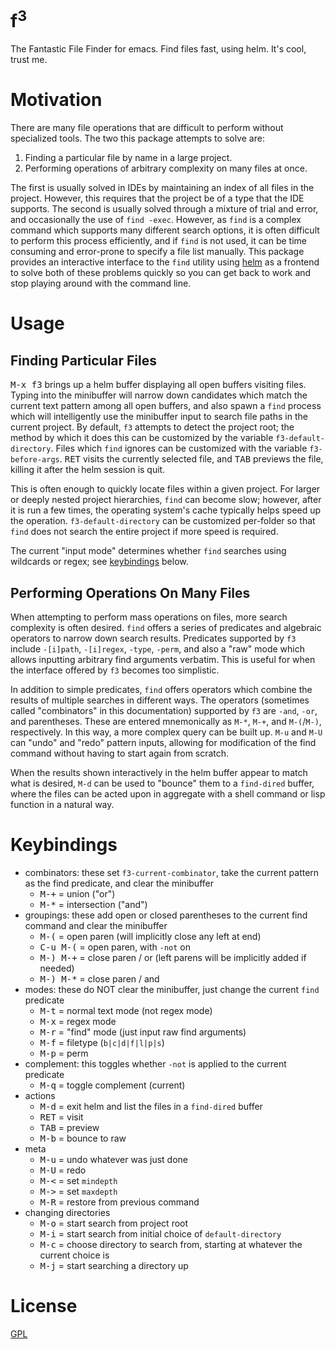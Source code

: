 f<sup>3</sup>
=============

The Fantastic File Finder for emacs. Find files fast, using helm. It's cool, trust me.

# Motivation

There are many file operations that are difficult to perform without specialized tools. The two this package attempts to solve are:

1. Finding a particular file by name in a large project.
2. Performing operations of arbitrary complexity on many files at once.

The first is usually solved in IDEs by maintaining an index of all files in the project. However, this requires that the project be of a type that the IDE supports. The second is usually solved through a mixture of trial and error, and occasionally the use of `find -exec`. However, as `find` is a complex command which supports many different search options, it is often difficult to perform this process efficiently, and if `find` is not used, it can be time consuming and error-prone to specify a file list manually. This package provides an interactive interface to the `find` utility using [helm](https://github.com/emacs-helm/helm) as a frontend to solve both of these problems quickly so you can get back to work and stop playing around with the command line.

# Usage

## Finding Particular Files

<kbd>M-x f3</kbd> brings up a helm buffer displaying all open buffers visiting files. Typing into the minibuffer will narrow down candidates which match the current text pattern among all open buffers, and also spawn a `find` process which will intelligently use the minibuffer input to search file paths in the current project. By default, `f3` attempts to detect the project root; the method by which it does this can be customized by the variable `f3-default-directory`. Files which `find` ignores can be customized with the variable `f3-before-args`. <kbd>RET</kbd> visits the currently selected file, and <kbd>TAB</kbd> previews the file, killing it after the helm session is quit.

This is often enough to quickly locate files within a given project. For larger or deeply nested project hierarchies, `find` can become slow; however, after it is run a few times, the operating system's cache typically helps speed up the operation. `f3-default-directory` can be customized per-folder so that `find` does not search the entire project if more speed is required.

The current "input mode" determines whether `find` searches using wildcards or regex; see [keybindings](#keybindings) below.

## Performing Operations On Many Files

When attempting to perform mass operations on files, more search complexity is often desired. `find` offers a series of predicates and algebraic operators to narrow down search results. Predicates supported by `f3` include `-[i]path`, `-[i]regex`, `-type`, `-perm`, and also a "raw" mode which allows inputting arbitrary find arguments verbatim. This is useful for when the interface offered by `f3` becomes too simplistic.

In addition to simple predicates, `find` offers operators which combine the results of multiple searches in different ways. The operators (sometimes called "combinators" in this documentation) supported by `f3` are `-and`, `-or`, and parentheses. These are entered mnemonically as `M-*`, `M-+`, and `M-(`/`M-)`, respectively. In this way, a more complex query can be built up. `M-u` and `M-U` can "undo" and "redo" pattern inputs, allowing for modification of the find command without having to start again from scratch.

When the results shown interactively in the helm buffer appear to match what is desired, `M-d` can be used to "bounce" them to a `find-dired` buffer, where the files can be acted upon in aggregate with a shell command or lisp function in a natural way.

# Keybindings

- combinators: these set `f3-current-combinator`, take the current pattern as the find predicate, and clear the minibuffer
    - <kbd>M-+</kbd> = union ("or")
    - <kbd>M-*</kbd> = intersection ("and")
- groupings: these add open or closed parentheses to the current find command and clear the minibuffer
    - <kbd>M-(</kbd> = open paren (will implicitly close any left at end)
    - <kbd>C-u M-(</kbd> = open paren, with `-not` on
    - <kbd>M-) M-+</kbd> = close paren / or (left parens will be implicitly added if needed)
    - <kbd>M-) M-*</kbd> = close paren / and
- modes: these do NOT clear the minibuffer, just change the current `find` predicate
    - <kbd>M-t</kbd> = normal text mode (not regex mode)
    - <kbd>M-x</kbd> = regex mode
    - <kbd>M-r</kbd> = "find" mode (just input raw find arguments)
    - <kbd>M-f</kbd> = filetype (`b|c|d|f|l|p|s`)
    - <kbd>M-p</kbd> = perm
- complement: this toggles whether `-not` is applied to the current predicate
    - <kbd>M-q</kbd> = toggle complement (current)
- actions
    - <kbd>M-d</kbd> = exit helm and list the files in a `find-dired` buffer
    - <kbd>RET</kbd> = visit
    - <kbd>TAB</kbd> = preview
    - <kbd>M-b</kbd> = bounce to raw
- meta
    - <kbd>M-u</kbd> = undo whatever was just done
    - <kbd>M-U</kbd> = redo
    - <kbd>M-<</kbd> = set `mindepth`
    - <kbd>M-></kbd> = set `maxdepth`
    - <kbd>M-R</kbd> = restore from previous command
- changing directories
    - <kbd>M-o</kbd> = start search from project root
    - <kbd>M-i</kbd> = start search from initial choice of `default-directory`
    - <kbd>M-c</kbd> = choose directory to search from, starting at whatever the current choice is
    - <kbd>M-j</kbd> = start searching a directory up

# License

[GPL](GPL.md)
